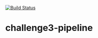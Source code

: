 [![Build Status](https://1a13-49-37-72-162.in.ngrok.io/buildStatus/icon?job=challenge3-pipeline)](http://1a13-49-37-72-162.in.ngrok.io/job/challenge3-pipeline/)

# challenge3-pipeline
